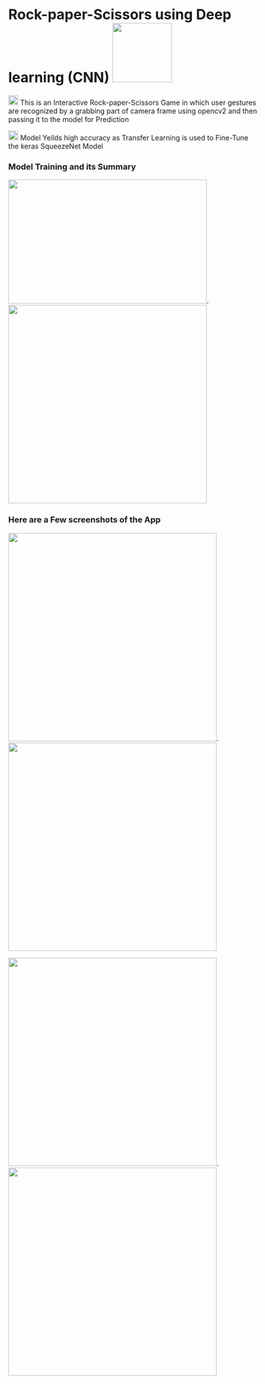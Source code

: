 # Rock-paper-Scissors using Deep learning (CNN) <img src="https://github.com/RajGorhekar/Rock-Paper-Scissors/blob/master/Screenshots/rock-paper-scissors.png" width ="120"  >
<img src="https://github.com/RajGorhekar/Rock-Paper-Scissors/blob/master/Screenshots/head.png" width ="20"  > This is an Interactive Rock-paper-Scissors Game in which user gestures are recognized by a grabbing part of camera frame using opencv2 and then passing it to the model for Prediction

<img src="https://github.com/RajGorhekar/Rock-Paper-Scissors/blob/master/Screenshots/head.png" width ="20"  > Model Yeilds high accuracy as Transfer Learning is used to Fine-Tune the keras SqueezeNet Model 
### Model Training and its Summary

<img src="https://github.com/RajGorhekar/Rock-Paper-Scissors/blob/master/Screenshots/s1.png"  height= "250" width ="400">.
<img src="https://github.com/RajGorhekar/Rock-Paper-Scissors/blob/master/Screenshots/s3.png"  width ="400">

### Here are a  Few screenshots of the App

<img src="https://github.com/RajGorhekar/Rock-Paper-Scissors/blob/master/Screenshots/ss4.png"  width ="420">.
<img src="https://github.com/RajGorhekar/Rock-Paper-Scissors/blob/master/Screenshots/ss1.png"  width ="420">

<img src="https://github.com/RajGorhekar/Rock-Paper-Scissors/blob/master/Screenshots/ss2.png"  width ="420">.
<img src="https://github.com/RajGorhekar/Rock-Paper-Scissors/blob/master/Screenshots/ss3.png"  width ="420">
